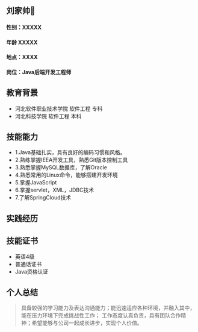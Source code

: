 ## 刘家帅🧐

####  性别：XXXXX
####  年龄  XXXXX
#### 地点：XXXX
#### 岗位：Java后端开发工程师
## 教育背景 
* 河北软件职业技术学院                软件工程        专科
* 河北科技学院                               软件工程         本科

## 技能能力
* 1.Java基础扎实，具有良好的编码习惯和风格。
* 2.熟练掌握IEEA开发工具，熟悉Git版本控制工具
* 3.熟悉掌握MySQL数据库，了解Oracle
* 4.熟悉常用的Linux命令，能够搭建开发环境
* 5.掌握JavaScript
* 6.掌握servlet，XML，JDBC技术
* 7.了解SpringCloud技术

## 实践经历
>





## 技能证书
* 英语4级
* 普通话证书
* Java资格认证

## 个人总结
> 具备较强的学习能力及表达沟通能力；能迅速适应各种环境，并融入其中，能在压力环境下完成挑战性工作；
工作态度认真负责，具有团队合作精神；希望能够与公司一起成长进步，实现个人价值。


                              
